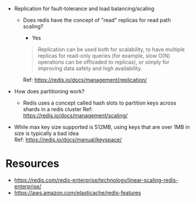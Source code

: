 * Replication for fault-tolerance and load balancing/scaling
  * Does redis have the concept of "read" replicas for read path scaling?
    * Yes
    > Replication can be used both for scalability, to have multiple replicas for read-only queries (for example, slow O(N) 
    > operations can be offloaded to replicas), or simply for improving data safety and high availability.     

    Ref: https://redis.io/docs/management/replication/

* How does partitioning work?
  * Redis uses a concept called hash slots to partition keys across shards in a redis cluster
  Ref: https://redis.io/docs/management/scaling/

* While max key size supported is 512MB, using keys that are over 1MB in size is typically a bad idea    
Ref: https://redis.io/docs/manual/keyspace/
  
# Resources
* https://redis.com/redis-enterprise/technology/linear-scaling-redis-enterprise/
* https://aws.amazon.com/elasticache/redis-features
